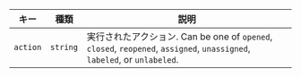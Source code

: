 | キー       | 種類       | 説明                                                                                                             |
| -------- | -------- | -------------------------------------------------------------------------------------------------------------- |
| `action` | `string` | 実行されたアクション. Can be one of `opened`, `closed`, `reopened`, `assigned`, `unassigned`, `labeled`, or `unlabeled`. |
